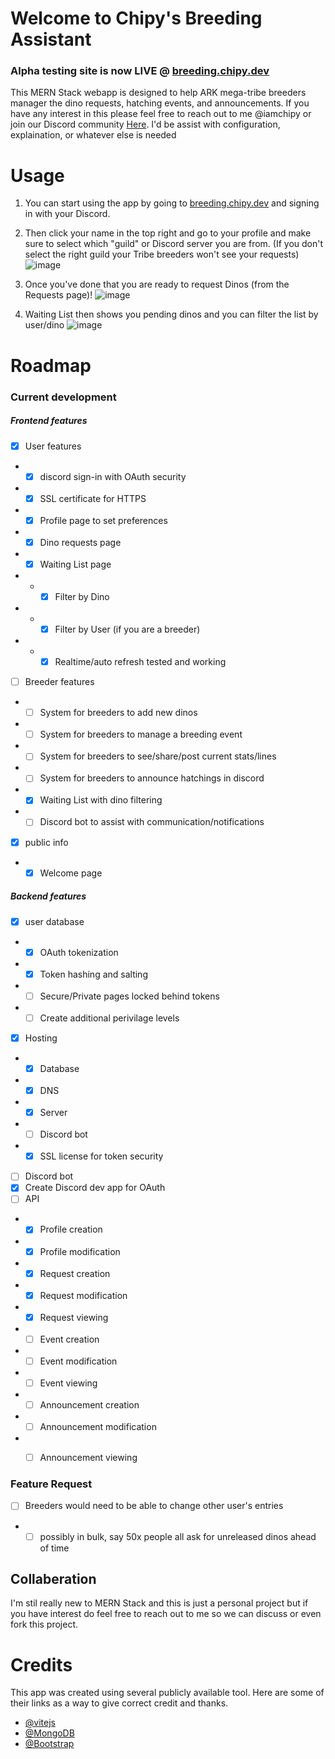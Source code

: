 # Welcome to Chipy's Breeding Assistant
### Alpha testing site is now LIVE @ [breeding.chipy.dev](https://breeding.chipy.dev)

This MERN Stack webapp is designed to help ARK mega-tribe breeders manager the dino requests, hatching events, and announcements. If you have any interest in this please feel free to reach out to me @iamchipy or join our Discord community [Here](https://discord.gg/jvYkSRq). I'd be assist with configuration, explaination, or whatever else is needed

# Usage

1. You can start using the app by going to [breeding.chipy.dev](https://breeding.chipy.dev) and signing in with your Discord. 
2. Then click your name in the top right and go to your profile and make sure to select which "guild" or Discord server you are from. (If you don't select the right guild your Tribe breeders won't see your requests)
![image](https://github.com/iamchipy/chipys-breeding-manager/assets/1663877/49ac4ec3-fb9f-4b8c-a301-d1ab4bf2bcb2)

3. Once you've done that you are ready to request Dinos (from the Requests page)!
![image](https://github.com/iamchipy/chipys-breeding-manager/assets/1663877/0ee2b50d-56d8-4ef8-a684-6fd8d8c79e00)
4. Waiting List then shows you pending dinos and you can filter the list by user/dino
![image](https://github.com/iamchipy/chipys-breeding-manager/assets/1663877/f4d083c3-ab49-496b-a36f-0d545f3e552b)


# Roadmap

### Current development

##### Frontend features
- [X] User features
- - [X] discord sign-in with OAuth security
- - [X] SSL certificate for HTTPS
- - [X] Profile page to set preferences
- - [X] Dino requests page
- - [X] Waiting List page
- - - [X] Filter by Dino
- - - [X] Filter by User (if you are a breeder)
- - - [X] Realtime/auto refresh tested and working
- [ ] Breeder features
- - [ ] System for breeders to add new dinos
- - [ ] System for breeders to manage a breeding event
- - [ ] System for breeders to see/share/post current stats/lines
- - [ ] System for breeders to announce hatchings in discord
- - [X] Waiting List with dino filtering
- - [ ] Discord bot to assist with communication/notifications
- [X] public info
- - [X] Welcome page

##### Backend features
- [X] user database
- - [X] OAuth tokenization
- - [X] Token hashing and salting
- - [ ] Secure/Private pages locked behind tokens
- - [ ] Create additional perivilage levels
- [X] Hosting
- - [X] Database
- - [X] DNS
- - [X] Server
- - [ ] Discord bot
- - [X] SSL license for token security 
- [ ] Discord bot
- [X] Create Discord dev app for OAuth
- [ ] API
- - [X] Profile creation
- - [X] Profile modification
- - [X] Request creation
- - [X] Request modification
- - [X] Request viewing
- - [ ] Event creation
- - [ ] Event modification
- - [ ] Event viewing
- - [ ] Announcement creation
- - [ ] Announcement modification
- - [ ] Announcement viewing


### Feature Request
- [ ] Breeders would need to be able to change other user's entries
- - [ ] possibly in bulk, say 50x people all ask for unreleased dinos ahead of time

## Collaberation

I'm stil really new to MERN Stack and this is just a personal project but if you have interest do feel free to reach out to me so we can discuss or even fork this project.

# Credits

This app was created using several publicly available tool. Here are some of their links as a way to give correct credit and thanks.

- [@vitejs](https://github.com/vitejs/vite-plugin-react/tree/main)
- [@MongoDB](https://cloud.mongodb.com)
- [@Bootstrap](https://getbootstrap.com)
